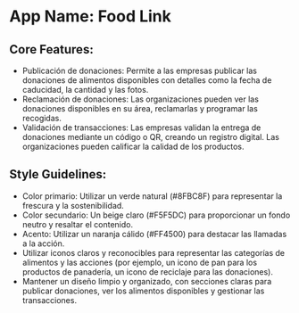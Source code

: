 # **App Name**: Food Link

## Core Features:

- Publicación de donaciones: Permite a las empresas publicar las donaciones de alimentos disponibles con detalles como la fecha de caducidad, la cantidad y las fotos.
- Reclamación de donaciones: Las organizaciones pueden ver las donaciones disponibles en su área, reclamarlas y programar las recogidas.
- Validación de transacciones: Las empresas validan la entrega de donaciones mediante un código o QR, creando un registro digital. Las organizaciones pueden calificar la calidad de los productos.

## Style Guidelines:

- Color primario: Utilizar un verde natural (#8FBC8F) para representar la frescura y la sostenibilidad.
- Color secundario: Un beige claro (#F5F5DC) para proporcionar un fondo neutro y resaltar el contenido.
- Acento: Utilizar un naranja cálido (#FF4500) para destacar las llamadas a la acción.
- Utilizar iconos claros y reconocibles para representar las categorías de alimentos y las acciones (por ejemplo, un icono de pan para los productos de panadería, un icono de reciclaje para las donaciones).
- Mantener un diseño limpio y organizado, con secciones claras para publicar donaciones, ver los alimentos disponibles y gestionar las transacciones.